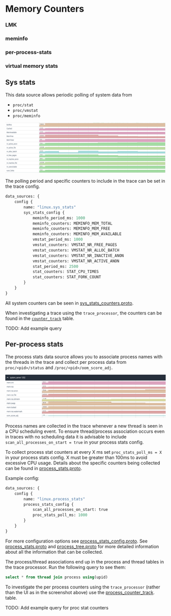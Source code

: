 # Memory Counters

### LMK
### meminfo
### per-process-stats
### virtual memory stats

## Sys stats
This data source allows periodic polling of system data from 

- `proc/stat`
- `proc/vmstat`
- `proc/meminfo`

![](/docs/images/sys_stat_counters.png)

The polling period and specific counters to include in the trace can be set in the trace config.

```protobuf
data_sources: {
    config {
        name: "linux.sys_stats"
        sys_stats_config {
            meminfo_period_ms: 1000
            meminfo_counters: MEMINFO_MEM_TOTAL
            meminfo_counters: MEMINFO_MEM_FREE
            meminfo_counters: MEMINFO_MEM_AVAILABLE
            vmstat_period_ms: 1000
            vmstat_counters: VMSTAT_NR_FREE_PAGES
            vmstat_counters: VMSTAT_NR_ALLOC_BATCH
            vmstat_counters: VMSTAT_NR_INACTIVE_ANON
            vmstat_counters: VMSTAT_NR_ACTIVE_ANON
            stat_period_ms: 2500
            stat_counters: STAT_CPU_TIMES
            stat_counters: STAT_FORK_COUNT
        }
    }
}
```

All system counters can be seen in [sys\_stats\_counters.proto](/protos/perfetto/common/sys_stats_counters.proto).

When investigating a trace using the `trace_processor`, the counters can be found in the [`counter_track`](/docs/reference/sql-tables.md#counter_track) table.

TODO: Add example query

## Per-process stats

The process stats data source allows you to associate process names with the threads in the trace and collect per process data from `proc/<pid>/status` and `/proc/<pid>/oom_score_adj`.

![](/docs/images/proc_stat.png)

Process names are collected in the trace whenever a new thread is seen in a CPU scheduling event. To ensure thread/process association occurs even in traces with no scheduling data it is advisable to include `scan_all_processes_on_start = true` in your process stats config.

To collect process stat counters at every X ms set `proc_stats_poll_ms = X` in your process stats config. X must be greater than 100ms to avoid excessive CPU usage. Details about the specific counters being collected can be found in [process_stats.proto](/protos/perfetto/trace/ps/process_stats.proto).

Example config: 

```protobuf
data_sources: {
    config {
        name: "linux.process_stats"
        process_stats_config {
            scan_all_processes_on_start: true
            proc_stats_poll_ms: 1000
        }
    }
}
```

For more configuration options see [process_stats_config.proto](/protos/perfetto/config/process_stats/process_stats_config.proto). See [process_stats.proto](/protos/perfetto/trace/ps/process_stats.proto) and [process_tree.proto](/protos/perfetto/trace/ps/process_tree.proto) for more detailed information about all the information that can be collected.

The process/thread associations end up in the process and thread tables in the trace processor.
Run the following query to see them:

``` sql
select * from thread join process using(upid)
```

To investigate the per process counters using the `trace_processor` (rather than the UI as in the screenshot above) use the [process_counter_track](/docs/reference/sql-tables.md#process_counter_track). table.

TODO: Add example query for proc stat counters